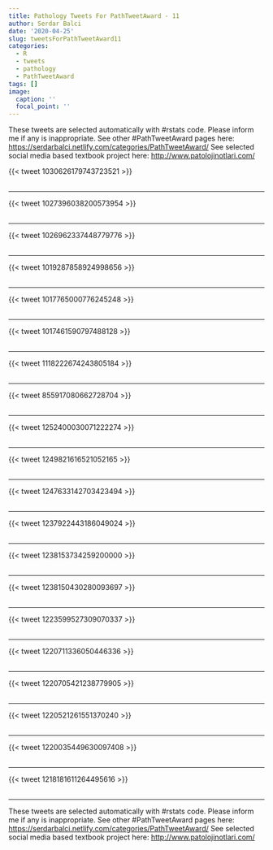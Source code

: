 ```yaml
---
title: Pathology Tweets For PathTweetAward - 11
author: Serdar Balci
date: '2020-04-25'
slug: tweetsForPathTweetAward11
categories:
  - R
  - tweets
  - pathology
  - PathTweetAward
tags: []
image:
  caption: ''
  focal_point: ''
---
```



These tweets are selected automatically with #rstats code. Please inform me if any is inappropriate.
See other #PathTweetAward pages here: https://serdarbalci.netlify.com/categories/PathTweetAward/ 
See selected social media based textbook project here: http://www.patolojinotlari.com/

{{< tweet 1030626179743723521 >}}
<br>
<br>
<hr>
{{< tweet 1027396038200573954 >}}
<br>
<br>
<hr>
{{< tweet 1026962337448779776 >}}
<br>
<br>
<hr>
{{< tweet 1019287858924998656 >}}
<br>
<br>
<hr>
{{< tweet 1017765000776245248 >}}
<br>
<br>
<hr>
{{< tweet 1017461590797488128 >}}
<br>
<br>
<hr>
{{< tweet 1118222674243805184 >}}
<br>
<br>
<hr>
{{< tweet 855917080662728704 >}}
<br>
<br>
<hr>
{{< tweet 1252400030071222274 >}}
<br>
<br>
<hr>
{{< tweet 1249821616521052165 >}}
<br>
<br>
<hr>
{{< tweet 1247633142703423494 >}}
<br>
<br>
<hr>
{{< tweet 1237922443186049024 >}}
<br>
<br>
<hr>
{{< tweet 1238153734259200000 >}}
<br>
<br>
<hr>
{{< tweet 1238150430280093697 >}}
<br>
<br>
<hr>
{{< tweet 1223599527309070337 >}}
<br>
<br>
<hr>
{{< tweet 1220711336050446336 >}}
<br>
<br>
<hr>
{{< tweet 1220705421238779905 >}}
<br>
<br>
<hr>
{{< tweet 1220521261551370240 >}}
<br>
<br>
<hr>
{{< tweet 1220035449630097408 >}}
<br>
<br>
<hr>
{{< tweet 1218181611264495616 >}}
<br>
<br>
<hr>


These tweets are selected automatically with #rstats code. Please inform me if any is inappropriate.
See other #PathTweetAward pages here: https://serdarbalci.netlify.com/categories/PathTweetAward/ 
See selected social media based textbook project here: http://www.patolojinotlari.com/
